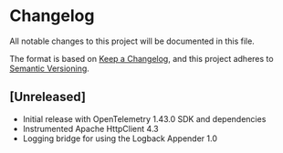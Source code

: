 # Changelog

All notable changes to this project will be documented in this file.

The format is based on [Keep a Changelog](https://keepachangelog.com/en/1.1.0/),
and this project adheres to [Semantic Versioning](https://semver.org/spec/v2.0.0.html).

## [Unreleased]

- Initial release with OpenTelemetry 1.43.0 SDK and dependencies
- Instrumented Apache HttpClient 4.3
- Logging bridge for using the Logback Appender 1.0
